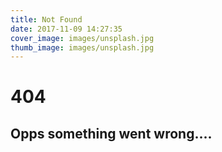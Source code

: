 ```yaml
---
title: Not Found
date: 2017-11-09 14:27:35
cover_image: images/unsplash.jpg
thumb_image: images/unsplash.jpg
---
```


# 404

## Opps something went wrong....
